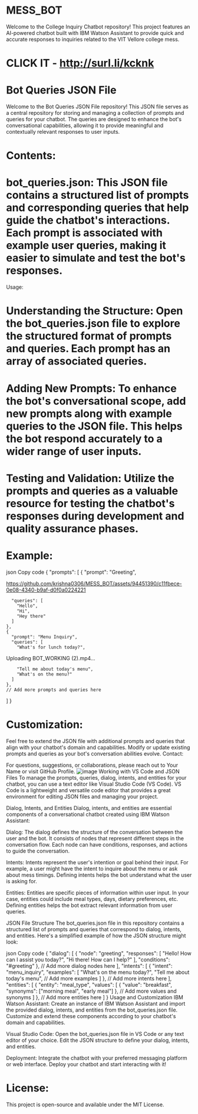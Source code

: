 # MESS_BOT
Welcome to the College Inquiry Chatbot repository! This project features an AI-powered chatbot built with IBM Watson Assistant to provide quick and accurate responses to inquiries related to the VIT Vellore college mess. 
# CLICK IT - http://surl.li/kcknk


# Bot Queries JSON File
Welcome to the Bot Queries JSON File repository! This JSON file serves as a central repository for storing and managing a collection of prompts and queries for your chatbot. The queries are designed to enhance the bot's conversational capabilities, allowing it to provide meaningful and contextually relevant responses to user inputs.

# Contents:

# bot_queries.json: This JSON file contains a structured list of prompts and corresponding queries that help guide the chatbot's interactions. Each prompt is associated with example user queries, making it easier to simulate and test the bot's responses.
Usage:

# Understanding the Structure: Open the bot_queries.json file to explore the structured format of prompts and queries. Each prompt has an array of associated queries.

# Adding New Prompts: To enhance the bot's conversational scope, add new prompts along with example queries to the JSON file. This helps the bot respond accurately to a wider range of user inputs.

# Testing and Validation: Utilize the prompts and queries as a valuable resource for testing the chatbot's responses during development and quality assurance phases.

# Example:

json
Copy code
{
  "prompts": [
    {
      "prompt": "Greeting",

https://github.com/krishna0306/MESS_BOT/assets/94451390/c11fbece-0e08-4340-b9af-d0f0a0224221


      "queries": [
        "Hello",
        "Hi",
        "Hey there"
      ]
    },
    {
      "prompt": "Menu Inquiry",
      "queries": [
        "What's for lunch today?",

Uploading BOT_WORKING (2).mp4…


        "Tell me about today's menu",
        "What's on the menu?"
      ]
    },
    // Add more prompts and queries here
  ]
}
# Customization:

Feel free to extend the JSON file with additional prompts and queries that align with your chatbot's domain and capabilities.
Modify or update existing prompts and queries as your bot's conversation abilities evolve.
Contact:

For questions, suggestions, or collaborations, please reach out to Your Name or visit GitHub Profile.
![image](https://github.com/krishna0306/MESS_BOT/assets/94451390/fa3ca9b0-b9d8-4634-a9db-5b757132ccd7)
Working with VS Code and JSON Files
To manage the prompts, queries, dialog, intents, and entities for your chatbot, you can use a text editor like Visual Studio Code (VS Code). VS Code is a lightweight and versatile code editor that provides a great environment for editing JSON files and managing your project.

Dialog, Intents, and Entities
Dialog, intents, and entities are essential components of a conversational chatbot created using IBM Watson Assistant:

Dialog: The dialog defines the structure of the conversation between the user and the bot. It consists of nodes that represent different steps in the conversation flow. Each node can have conditions, responses, and actions to guide the conversation.

Intents: Intents represent the user's intention or goal behind their input. For example, a user might have the intent to inquire about the menu or ask about mess timings. Defining intents helps the bot understand what the user is asking for.

Entities: Entities are specific pieces of information within user input. In your case, entities could include meal types, days, dietary preferences, etc. Defining entities helps the bot extract relevant information from user queries.

JSON File Structure
The bot_queries.json file in this repository contains a structured list of prompts and queries that correspond to dialog, intents, and entities. Here's a simplified example of how the JSON structure might look:

json
Copy code
{
  "dialog": [
    {
      "node": "greeting",
      "responses": [
        "Hello! How can I assist you today?",
        "Hi there! How can I help?"
      ],
      "conditions": "#greeting"
    },
    // Add more dialog nodes here
  ],
  "intents": [
    {
      "intent": "menu_inquiry",
      "examples": [
        "What's on the menu today?",
        "Tell me about today's menu",
        // Add more examples
      ]
    },
    // Add more intents here
  ],
  "entities": [
    {
      "entity": "meal_type",
      "values": [
        {
          "value": "breakfast",
          "synonyms": ["morning meal", "early meal"]
        },
        // Add more values and synonyms
      ]
    },
    // Add more entities here
  ]
}
Usage and Customization
IBM Watson Assistant: Create an instance of IBM Watson Assistant and import the provided dialog, intents, and entities from the bot_queries.json file. Customize and extend these components according to your chatbot's domain and capabilities.

Visual Studio Code: Open the bot_queries.json file in VS Code or any text editor of your choice. Edit the JSON structure to define your dialog, intents, and entities.

Deployment: Integrate the chatbot with your preferred messaging platform or web interface. Deploy your chatbot and start interacting with it!


# License:

This project is open-source and available under the MIT License.
